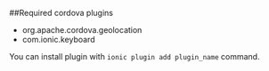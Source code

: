 ##Required cordova plugins
* org.apache.cordova.geolocation
* com.ionic.keyboard

You can install plugin with ``ionic plugin add plugin_name`` command.